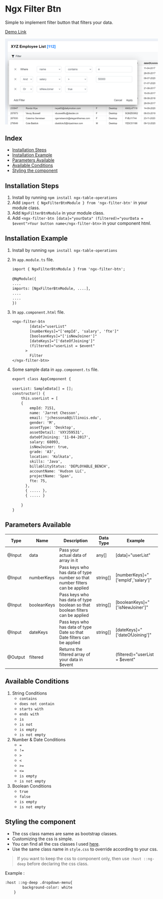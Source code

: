 # Ngx Filter Btn

Simple to implement filter button that filters your data.

[Demo Link](https://ngx123.web.app/)

![demo image](https://github.com/tgawhale/Angular-Libs/blob/main/src/assets/ngx-filter-btn.png?raw=true)

## Index

- [Installation Steps](#installation-steps)
- [Installation Example](#installation-example)
- [Parameters Available](#parameters-available)
- [Available Conditions](#available-conditions)
- [Styling the component](#styling-the-component)

## Installation Steps

1. Install by running `npm install ngx-table-operations`
2. Add `import { NgxFilterBtnModule } from 'ngx-filter-btn'` in your module class.
3. Add `NgxFilterBtnModule` in your module class.
4. Add `<ngx-filter-btn [data]="yourData" (filtered)="yourData = $event">Your button name</ngx-filter-btn>` in your component html.

## Installation Example

1. Install by running `npm install ngx-table-operations`
2. In `app.module.ts` file.

   ```
   import { NgxFilterBtnModule } from 'ngx-filter-btn';

   @NgModule({
   ....
   imports: [NgxFilterBtnModule, ....],
   ....
   ....
   })
   ```

3. In `app.component.html` file.
   ```
   <ngx-filter-btn
           [data]="userList"
           [numberKeys]="['empId', 'salary', 'fte']"
           [booleanKeys]="['isNewJoiner']"
           [dateKeys]="['dateOfJoining']"
           (filtered)="userList = $event"
         >
           Filter
   </ngx-filter-btn>
   ```
4. Some sample data in `app.component.ts` file.

   ```
   export class AppComponent {

   userList: SampleData[] = [];
   constructor() {
       this.userList = [
       {
           empId: 7151,
           name: 'Jarret Chesson',
           email: 'jchessona8@illinois.edu',
           gender: 'M',
           assetType: 'Desktop',
           assetDetail: 'VXYJ59531',
           dateOfJoining: '11-04-2017',
           salary: 68093,
           isNewJoiner: true,
           grade: 'A3',
           location: 'Kolkata',
           skills: 'Java',
           billablityStatus: 'DEPLOYABLE_BENCH',
           accountName: 'Hudson LLC',
           projectName: 'Span',
           fte: 75,
         },
         { ..... },
         { ..... }

       }
   }
   ```

## Parameters Available

| Type    | Name        | Description                                                                   | Data Type | Example                           |
| ------- | ----------- | ----------------------------------------------------------------------------- | --------- | --------------------------------- |
| @Input  | data        | Pass your actual data of array in it                                          | any[]     | [data]="userList"                 |
| @Input  | numberKeys  | Pass keys who has data of type number so that number filters can be applied   | string[]  | [numberKeys]="['empId','salary']" |
| @Input  | booleanKeys | Pass keys who has data of type boolean so that boolean filters can be applied | string[]  | [booleanKeys]="['isNewJoiner']"   |
| @Input  | dateKeys    | Pass keys who has data of type Date so that Date filters can be applied       | string[]  | [dateKeys]="['dateOfJoining']"    |
| @Output | filtered    | Returns the filtered array of your data in $event                             |           | (filtered)="userList = $event"    |

## Available Conditions

1. String Conditions
   - `contains`
   - `does not contain`
   - `starts with`
   - `ends with`
   - `is`
   - `is not`
   - `is empty`
   - `is not empty`
2. Number & Date Conditions
   - `=`
   - `!=`
   - `>`
   - `<`
   - `>=`
   - `<=`
   - `is empty`
   - `is not empty`
3. Boolean Conditions
   - `true`
   - `false`
   - `is empty`
   - `is not empty`

## Styling the component

- The css class names are same as bootstrap classes.
- Customizing the css is simple.
- You can find all the css classes I used [here](https://github.com/tgawhale/Angular-Libs/tree/main/projects/ngx-filter-btn/src/lib/ngx-filter-btn.component.css).
- Use the same class name in `style.css` to override according to your css.

> If you want to keep the css to component only, then use `:host ::ng-deep` before declaring the css class.

Example :

```
:host ::ng-deep .dropdown-menu{
        background-color: white
    }
```
